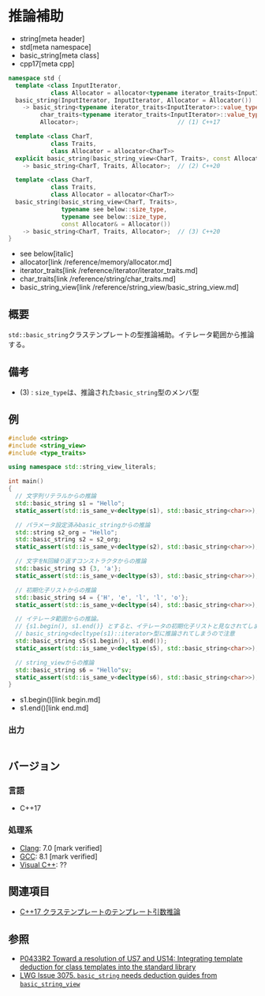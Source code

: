 # 推論補助
* string[meta header]
* std[meta namespace]
* basic_string[meta class]
* cpp17[meta cpp]

```cpp
namespace std {
  template <class InputIterator,
            class Allocator = allocator<typename iterator_traits<InputIterator>::value_type>>
  basic_string(InputIterator, InputIterator, Allocator = Allocator())
    -> basic_string<typename iterator_traits<InputIterator>::value_type,
         char_traits<typename iterator_traits<InputIterator>::value_type>,
         Allocator>;                            // (1) C++17

  template <class CharT,
            class Traits,
            class Allocator = allocator<CharT>>
  explicit basic_string(basic_string_view<CharT, Traits>, const Allocator& = Allocator())
    -> basic_string<CharT, Traits, Allocator>;  // (2) C++20

  template <class CharT,
            class Traits,
            class Allocator = allocator<CharT>>
  basic_string(basic_string_view<CharT, Traits>,
               typename see below::size_type,
               typename see below::size_type,
               const Allocator& = Allocator())
    -> basic_string<CharT, Traits, Allocator>;  // (3) C++20
}
```
* see below[italic]
* allocator[link /reference/memory/allocator.md]
* iterator_traits[link /reference/iterator/iterator_traits.md]
* char_traits[link /reference/string/char_traits.md]
* basic_string_view[link /reference/string_view/basic_string_view.md]

## 概要
`std::basic_string`クラステンプレートの型推論補助。イテレータ範囲から推論する。


## 備考
- (3) : `size_type`は、推論された`basic_string`型のメンバ型


## 例
```cpp example
#include <string>
#include <string_view>
#include <type_traits>

using namespace std::string_view_literals;

int main()
{
  // 文字列リテラルからの推論
  std::basic_string s1 = "Hello";
  static_assert(std::is_same_v<decltype(s1), std::basic_string<char>>);

  // パラメータ設定済みbasic_stringからの推論
  std::string s2_org = "Hello";
  std::basic_string s2 = s2_org;
  static_assert(std::is_same_v<decltype(s2), std::basic_string<char>>);

  // 文字をN回繰り返すコンストラクタからの推論
  std::basic_string s3 {3, 'a'};
  static_assert(std::is_same_v<decltype(s3), std::basic_string<char>>);

  // 初期化子リストからの推論
  std::basic_string s4 = {'H', 'e', 'l', 'l', 'o'};
  static_assert(std::is_same_v<decltype(s4), std::basic_string<char>>);

  // イテレータ範囲からの推論。
  // {s1.begin(), s1.end()} とすると、イテレータの初期化子リストと見なされてしまい、
  // basic_string<decltype(s1)::iterator>型に推論されてしまうので注意
  std::basic_string s5(s1.begin(), s1.end());
  static_assert(std::is_same_v<decltype(s5), std::basic_string<char>>);

  // string_viewからの推論
  std::basic_string s6 = "Hello"sv;
  static_assert(std::is_same_v<decltype(s6), std::basic_string<char>>);
}
```
* s1.begin()[link begin.md]
* s1.end()[link end.md]

### 出力
```
```


## バージョン
### 言語
- C++17

### 処理系
- [Clang](/implementation.md#clang): 7.0 [mark verified]
- [GCC](/implementation.md#gcc): 8.1 [mark verified]
- [Visual C++](/implementation.md#visual_cpp): ??


## 関連項目
- [C++17 クラステンプレートのテンプレート引数推論](/lang/cpp17/type_deduction_for_class_templates.md)


## 参照
- [P0433R2 Toward a resolution of US7 and US14: Integrating template deduction for class templates into the standard library](http://www.open-std.org/jtc1/sc22/wg21/docs/papers/2017/p0433r2.html)
- [LWG Issue 3075. `basic_string` needs deduction guides from `basic_string_view`](https://wg21.cmeerw.net/lwg/issue3075)
